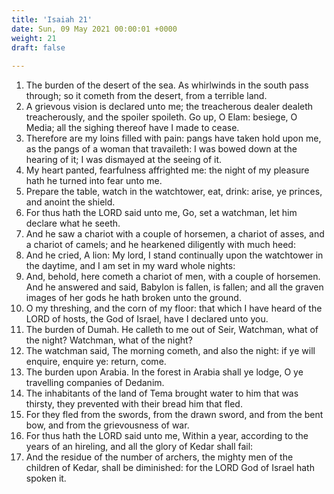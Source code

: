 ```yaml
---
title: 'Isaiah 21'
date: Sun, 09 May 2021 00:00:01 +0000
weight: 21
draft: false
  
---
```


1. The burden of the desert of the sea. As whirlwinds in the south pass through; so it cometh from the desert, from a terrible land.
2. A grievous vision is declared unto me; the treacherous dealer dealeth treacherously, and the spoiler spoileth. Go up, O Elam: besiege, O Media; all the sighing thereof have I made to cease.
3. Therefore are my loins filled with pain: pangs have taken hold upon me, as the pangs of a woman that travaileth: I was bowed down at the hearing of it; I was dismayed at the seeing of it.
4. My heart panted, fearfulness affrighted me: the night of my pleasure hath he turned into fear unto me.
5. Prepare the table, watch in the watchtower, eat, drink: arise, ye princes, and anoint the shield.
6. For thus hath the LORD said unto me, Go, set a watchman, let him declare what he seeth.
7. And he saw a chariot with a couple of horsemen, a chariot of asses, and a chariot of camels; and he hearkened diligently with much heed:
8. And he cried, A lion: My lord, I stand continually upon the watchtower in the daytime, and I am set in my ward whole nights:
9. And, behold, here cometh a chariot of men, with a couple of horsemen. And he answered and said, Babylon is fallen, is fallen; and all the graven images of her gods he hath broken unto the ground.
10. O my threshing, and the corn of my floor: that which I have heard of the LORD of hosts, the God of Israel, have I declared unto you.
11. The burden of Dumah. He calleth to me out of Seir, Watchman, what of the night? Watchman, what of the night?
12. The watchman said, The morning cometh, and also the night: if ye will enquire, enquire ye: return, come.
13. The burden upon Arabia. In the forest in Arabia shall ye lodge, O ye travelling companies of Dedanim.
14. The inhabitants of the land of Tema brought water to him that was thirsty, they prevented with their bread him that fled.
15. For they fled from the swords, from the drawn sword, and from the bent bow, and from the grievousness of war.
16. For thus hath the LORD said unto me, Within a year, according to the years of an hireling, and all the glory of Kedar shall fail:
17. And the residue of the number of archers, the mighty men of the children of Kedar, shall be diminished: for the LORD God of Israel hath spoken it.
